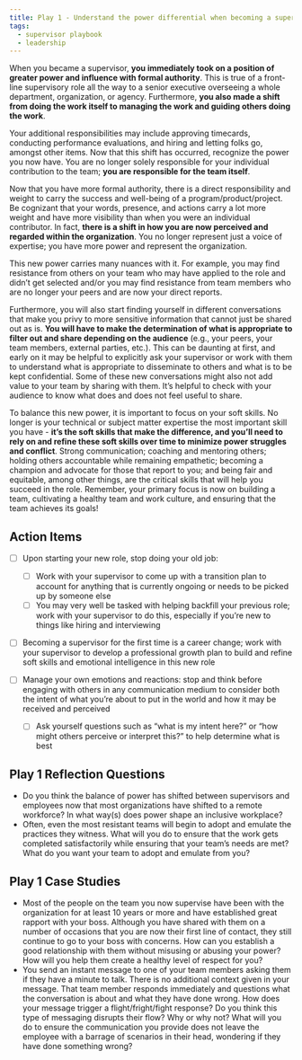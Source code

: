 ```yaml
---
title: Play 1 - Understand the power differential when becoming a supervisor
tags:
  - supervisor playbook
  - leadership
---
```


When you became a supervisor, **you immediately took on a position of greater
power and influence with formal authority**. This is true of a front-line
supervisory role all the way to a senior executive overseeing a whole
department, organization, or agency. Furthermore, **you also made a shift from
doing the work itself to managing the work and guiding others doing the work**.

Your additional responsibilities may include approving timecards, conducting
performance evaluations, and hiring and letting folks go, amongst other items.
Now that this shift has occurred, recognize the power you now have. You are no
longer solely responsible for your individual contribution to the team; **you
are responsible for the team itself**.

Now that you have more formal authority, there is a direct responsibility and
weight to carry the success and well-being of a program/product/project. Be
cognizant that your words, presence, and actions carry a lot more weight and
have more visibility than when you were an individual contributor. In fact,
**there is a shift in how you are now perceived and regarded within the
organization**. You no longer represent just a voice of expertise; you have more
power and represent the organization.

This new power carries many nuances with it. For example, you may find
resistance from others on your team who may have applied to the role and didn’t
get selected and/or you may find resistance from team members who are no longer
your peers and are now your direct reports.

Furthermore, you will also start finding yourself in different conversations
that make you privy to more sensitive information that cannot just be shared out
as is. **You will have to make the determination of what is appropriate to
filter out and share depending on the audience** (e.g., your peers, your team
members, external parties, etc.). This can be daunting at first, and early on it
may be helpful to explicitly ask your supervisor or work with them to understand
what is appropriate to disseminate to others and what is to be kept
confidential. Some of these new conversations might also not add value to your
team by sharing with them. It’s helpful to check with your audience to know what
does and does not feel useful to share.

To balance this new power, it is important to focus on your soft skills. No
longer is your technical or subject matter expertise the most important skill
you have - **it’s the soft skills that make the difference, and you’ll need to
rely on and refine these soft skills over time to minimize power struggles and
conflict**. Strong communication; coaching and mentoring others; holding others
accountable while remaining empathetic; becoming a champion and advocate for
those that report to you; and being fair and equitable, among other things, are
the critical skills that will help you succeed in the role. Remember, your
primary focus is now on building a team, cultivating a healthy team and work
culture, and ensuring that the team achieves its goals!

## Action Items

- [ ] Upon starting your new role, stop doing your old job:

  - [ ] Work with your supervisor to come up with a transition plan to account
        for anything that is currently ongoing or needs to be picked up by
        someone else
  - [ ] You may very well be tasked with helping backfill your previous role;
        work with your supervisor to do this, especially if you’re new to things
        like hiring and interviewing

- [ ] Becoming a supervisor for the first time is a career change; work with
      your supervisor to develop a professional growth plan to build and refine
      soft skills and emotional intelligence in this new role
- [ ] Manage your own emotions and reactions: stop and think before engaging
      with others in any communication medium to consider both the intent of
      what you’re about to put in the world and how it may be received and
      perceived
  - [ ] Ask yourself questions such as “what is my intent here?” or “how might
        others perceive or interpret this?” to help determine what is best

## Play 1 Reflection Questions

- Do you think the balance of power has shifted between supervisors and
  employees now that most organizations have shifted to a remote workforce? In
  what way(s) does power shape an inclusive workplace?
- Often, even the most resistant teams will begin to adopt and emulate the
  practices they witness. What will you do to ensure that the work gets
  completed satisfactorily while ensuring that your team’s needs are met? What
  do you want your team to adopt and emulate from you?

## Play 1 Case Studies

- Most of the people on the team you now supervise have been with the
  organization for at least 10 years or more and have established great rapport
  with your boss. Although you have shared with them on a number of occasions
  that you are now their first line of contact, they still continue to go to
  your boss with concerns. How can you establish a good relationship with them
  without misusing or abusing your power? How will you help them create a
  healthy level of respect for you?
- You send an instant message to one of your team members asking them if they
  have a minute to talk. There is no additional context given in your message.
  That team member responds immediately and questions what the conversation is
  about and what they have done wrong. How does your message trigger a
  flight/fright/fight response? Do you think this type of messaging disrupts
  their flow? Why or why not? What will you do to ensure the communication you
  provide does not leave the employee with a barrage of scenarios in their head,
  wondering if they have done something wrong?
